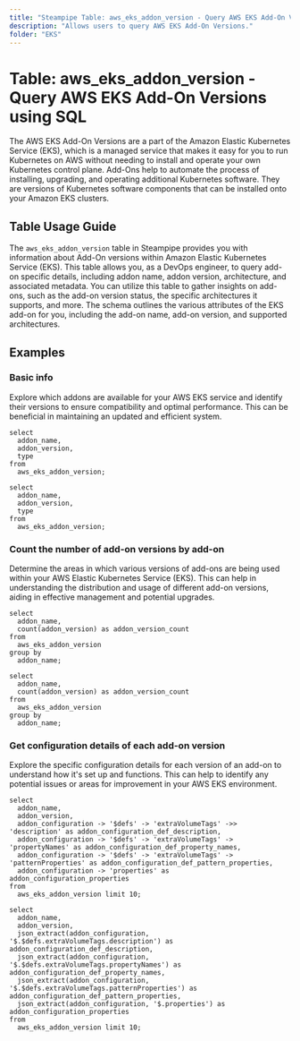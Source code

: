 ```yaml
---
title: "Steampipe Table: aws_eks_addon_version - Query AWS EKS Add-On Versions using SQL"
description: "Allows users to query AWS EKS Add-On Versions."
folder: "EKS"
---
```


# Table: aws_eks_addon_version - Query AWS EKS Add-On Versions using SQL

The AWS EKS Add-On Versions are a part of the Amazon Elastic Kubernetes Service (EKS), which is a managed service that makes it easy for you to run Kubernetes on AWS without needing to install and operate your own Kubernetes control plane. Add-Ons help to automate the process of installing, upgrading, and operating additional Kubernetes software. They are versions of Kubernetes software components that can be installed onto your Amazon EKS clusters.

## Table Usage Guide

The `aws_eks_addon_version` table in Steampipe provides you with information about Add-On versions within Amazon Elastic Kubernetes Service (EKS). This table allows you, as a DevOps engineer, to query add-on specific details, including addon name, addon version, architecture, and associated metadata. You can utilize this table to gather insights on add-ons, such as the add-on version status, the specific architectures it supports, and more. The schema outlines the various attributes of the EKS add-on for you, including the add-on name, add-on version, and supported architectures.

## Examples

### Basic info
Explore which addons are available for your AWS EKS service and identify their versions to ensure compatibility and optimal performance. This can be beneficial in maintaining an updated and efficient system.

```sql+postgres
select
  addon_name,
  addon_version,
  type
from
  aws_eks_addon_version;
```

```sql+sqlite
select
  addon_name,
  addon_version,
  type
from
  aws_eks_addon_version;
```

### Count the number of add-on versions by add-on
Determine the areas in which various versions of add-ons are being used within your AWS Elastic Kubernetes Service (EKS). This can help in understanding the distribution and usage of different add-on versions, aiding in effective management and potential upgrades.

```sql+postgres
select
  addon_name,
  count(addon_version) as addon_version_count
from
  aws_eks_addon_version
group by
  addon_name;
```

```sql+sqlite
select
  addon_name,
  count(addon_version) as addon_version_count
from
  aws_eks_addon_version
group by
  addon_name;
```

### Get configuration details of each add-on version
Explore the specific configuration details for each version of an add-on to understand how it's set up and functions. This can help to identify any potential issues or areas for improvement in your AWS EKS environment.

```sql+postgres
select
  addon_name,
  addon_version,
  addon_configuration -> '$defs' -> 'extraVolumeTags' ->> 'description' as addon_configuration_def_description,
  addon_configuration -> '$defs' -> 'extraVolumeTags' -> 'propertyNames' as addon_configuration_def_property_names,
  addon_configuration -> '$defs' -> 'extraVolumeTags' -> 'patternProperties' as addon_configuration_def_pattern_properties,
  addon_configuration -> 'properties' as addon_configuration_properties
from
  aws_eks_addon_version limit 10;
```

```sql+sqlite
select
  addon_name,
  addon_version,
  json_extract(addon_configuration, '$.$defs.extraVolumeTags.description') as addon_configuration_def_description,
  json_extract(addon_configuration, '$.$defs.extraVolumeTags.propertyNames') as addon_configuration_def_property_names,
  json_extract(addon_configuration, '$.$defs.extraVolumeTags.patternProperties') as addon_configuration_def_pattern_properties,
  json_extract(addon_configuration, '$.properties') as addon_configuration_properties
from
  aws_eks_addon_version limit 10;
```